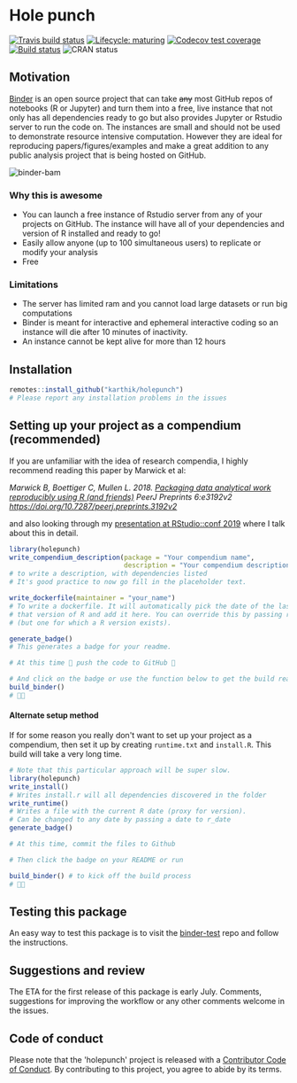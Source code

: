 
# Hole punch 

[![Travis build status](https://travis-ci.org/karthik/holepunch.svg?branch=master)](https://travis-ci.org/karthik/holepunch) [![Lifecycle: maturing](https://img.shields.io/badge/lifecycle-maturing-blue.svg)](https://www.tidyverse.org/lifecycle/#maturing)  [![Codecov test coverage](https://codecov.io/gh/karthik/holepunch/branch/master/graph/badge.svg)](https://codecov.io/gh/karthik/holepunch?branch=master) [![Build status](https://ci.appveyor.com/api/projects/status/iowqitu84h9dquro?svg=true)](https://ci.appveyor.com/project/karthik/holepunch) ![CRAN status](http://www.r-pkg.org/badges/version/holepunch)

 
## Motivation 
[Binder](https://mybinder.org/) is an open source project that can take ~~any~~ most GitHub repos of notebooks (R or Jupyter) and turn them into a free, live instance that not only has all dependencies ready to go but also provides Jupyter or Rstudio server to run the code on. The instances are small and should not be used to demonstrate resource intensive computation. However they are ideal for reproducing papers/figures/examples and make a great addition to any public analysis project that is being hosted on GitHub.
 
![binder-bam](https://i.imgur.com/oqWl512.png)

### Why this is awesome

- You can launch a free instance of Rstudio server from any of your projects on GitHub. The instance will have all of your dependencies and version of R installed and ready to go!
- Easily allow anyone (up to 100 simultaneous users) to replicate or modify your analysis
- Free

### Limitations

- The server has limited ram and you cannot load large datasets or run big computations
- Binder is meant for interactive and ephemeral interactive coding so an instance will die after 10 minutes of inactivity.
- An instance cannot be kept alive for more than 12 hours

## Installation

```r
remotes::install_github("karthik/holepunch")
# Please report any installation problems in the issues
```


## Setting up your project as a compendium (recommended)

If you are unfamiliar with the idea of research compendia, I highly recommend reading this paper by Marwick et al:

*Marwick B, Boettiger C, Mullen L. 2018. [Packaging data analytical work reproducibly using R (and friends)](https://peerj.com/preprints/3192/) PeerJ Preprints 6:e3192v2 https://doi.org/10.7287/peerj.preprints.3192v2*

and also looking through my [presentation at RStudio::conf 2019](http://inundata.org/talks/rstd19/#/) where I talk about this in detail.


```r
library(holepunch)
write_compendium_description(package = "Your compendium name", 
                             description = "Your compendium description")
# to write a description, with dependencies listed 
# It's good practice to now go fill in the placeholder text.

write_dockerfile(maintainer = "your_name") 
# To write a dockerfile. It will automatically pick the date of the last modified file, match it to 
# that version of R and add it here. You can override this by passing r_date to some arbitrary date
# (but one for which a R version exists).

generate_badge()
# This generates a badge for your readme.

# At this time 🙌 push the code to GitHub 🙌

# And click on the badge or use the function below to get the build ready ahead of time.
build_binder()
# 🤞🚀
```

#### Alternate setup method

If for some reason you really don't want to set up your project as a compendium, then set it up by creating `runtime.txt` and `install.R`. This build will take a very long time.

```r
# Note that this particular approach will be super slow.
library(holepunch)
write_install()
# Writes install.r will all dependencies discovered in the folder
write_runtime()
# Writes a file with the current R date (proxy for version).
# Can be changed to any date by passing a date to r_date
generate_badge()

# At this time, commit the files to Github

# Then click the badge on your README or run

build_binder() # to kick off the build process
# 🤞🚀
```



## Testing this package

An easy way to test this package is to visit the [binder-test](https://github.com/karthik/binder-test) repo and follow the instructions. 



## Suggestions and review

The ETA for the first release of this package is early July. Comments, suggestions for improving the workflow or any other comments welcome in the issues.

## Code of conduct

Please note that the 'holepunch' project is released with a
[Contributor Code of Conduct](CODE_OF_CONDUCT.md).
By contributing to this project, you agree to abide by its terms.
